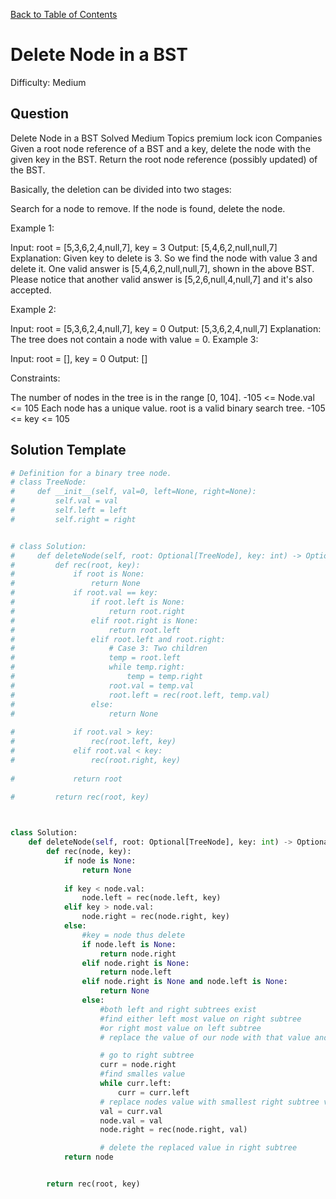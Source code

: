 [Back to Table of Contents](../../README.md)

# Delete Node in a BST
Difficulty: Medium

## Question
Delete Node in a BST
Solved
Medium
Topics
premium lock icon
Companies
Given a root node reference of a BST and a key, delete the node with the given key in the BST. Return the root node reference (possibly updated) of the BST.

Basically, the deletion can be divided into two stages:

Search for a node to remove.
If the node is found, delete the node.
 

Example 1:


Input: root = [5,3,6,2,4,null,7], key = 3
Output: [5,4,6,2,null,null,7]
Explanation: Given key to delete is 3. So we find the node with value 3 and delete it.
One valid answer is [5,4,6,2,null,null,7], shown in the above BST.
Please notice that another valid answer is [5,2,6,null,4,null,7] and it's also accepted.

Example 2:

Input: root = [5,3,6,2,4,null,7], key = 0
Output: [5,3,6,2,4,null,7]
Explanation: The tree does not contain a node with value = 0.
Example 3:

Input: root = [], key = 0
Output: []
 

Constraints:

The number of nodes in the tree is in the range [0, 104].
-105 <= Node.val <= 105
Each node has a unique value.
root is a valid binary search tree.
-105 <= key <= 105

## Solution Template
```python
# Definition for a binary tree node.
# class TreeNode:
#     def __init__(self, val=0, left=None, right=None):
#         self.val = val
#         self.left = left
#         self.right = right


# class Solution:
#     def deleteNode(self, root: Optional[TreeNode], key: int) -> Optional[TreeNode]:
#         def rec(root, key):
#             if root is None:
#                 return None
#             if root.val == key:
#                 if root.left is None:
#                     return root.right
#                 elif root.right is None:
#                     return root.left
#                 elif root.left and root.right:
#                     # Case 3: Two children
#                     temp = root.left
#                     while temp.right:
#                         temp = temp.right
#                     root.val = temp.val
#                     root.left = rec(root.left, temp.val)
#                 else:
#                     return None
            
#             if root.val > key:
#                 rec(root.left, key)
#             elif root.val < key:
#                 rec(root.right, key)
            
#             return root
        
#         return rec(root, key)



class Solution:
    def deleteNode(self, root: Optional[TreeNode], key: int) -> Optional[TreeNode]:
        def rec(node, key):
            if node is None:
                return None
            
            if key < node.val:
                node.left = rec(node.left, key)
            elif key > node.val:
                node.right = rec(node.right, key)
            else:
                #key = node thus delete
                if node.left is None:
                    return node.right
                elif node.right is None:
                    return node.left
                elif node.right is None and node.left is None:
                    return None
                else:
                    #both left and right subtrees exist
                    #find either left most value on right subtree
                    #or right most value on left subtree
                    # replace the value of our node with that value and then delete that node in the subtree

                    # go to right subtree
                    curr = node.right
                    #find smalles value
                    while curr.left:
                        curr = curr.left
                    # replace nodes value with smallest right subtree value
                    val = curr.val
                    node.val = val
                    node.right = rec(node.right, val)

                    # delete the replaced value in right subtree
            return node


        return rec(root, key)
```
